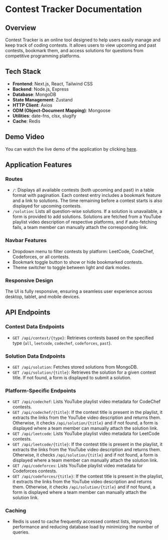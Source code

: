 # Contest Tracker Documentation

## Overview
Contest Tracker is an online tool designed to help users easily manage and keep track of coding contests. It allows users to view upcoming and past contests, bookmark them, and access solutions for questions from competitive programming platforms.

## Tech Stack
- **Frontend**: Next.js, React, Tailwind CSS
- **Backend**: Node.js, Express
- **Database**: MongoDB
- **State Management**: Zustand
- **HTTP Client**: Axios
- **ODM (Object-Document Mapping)**: Mongoose
- **Utilities**: date-fns, clsx, slugify
- **Cache**: Redis

## Demo Video

You can watch the live demo of the application by clicking [here](https://www.loom.com/share/71d3203053d041ddbec9bc8c7aa87ac9?sid=b98d7396-dbe5-427b-b279-591605b109c8).

## Application Features

### Routes
- `/`: Displays all available contests (both upcoming and past) in a table format with pagination. Each contest entry includes a bookmark feature and a link to solutions. The time remaining before a contest starts is also displayed for upcoming contests.
- `/solution`: Lists all question-wise solutions. If a solution is unavailable, a form is provided to add solutions. Solutions are fetched from a YouTube playlist video description of respective platforms, and if auto-fetching fails, a team member can manually attach the corresponding link.

### Navbar Features
- Dropdown menu to filter contests by platform: LeetCode, CodeChef, Codeforces, or all contests.
- Bookmark toggle button to show or hide bookmarked contests.
- Theme switcher to toggle between light and dark modes.

### Responsive Design
The UI is fully responsive, ensuring a seamless user experience across desktop, tablet, and mobile devices.

## API Endpoints

### Contest Data Endpoints
- `GET /api/contest/{type}`: Retrieves contests based on the specified type (`all`, `leetcode`, `codechef`, `codeforces`, `past`).

### Solution Data Endpoints
- `GET /api/solution`: Fetches stored solutions from MongoDB.
- `GET /api/solution/{title}`: Retrieves the solution for a given contest title. If not found, a form is displayed to submit a solution.

### Platform-Specific Endpoints
- `GET /api/codechef`: Lists YouTube playlist video metadata for CodeChef contests.
- `GET /api/codechef/{title}`: If the contest title is present in the playlist, it extracts the links from the YouTube video description and returns them. Otherwise, it checks `/api/solution/{title}` and if not found, a form is displayed where a team member can manually attach the solution link.
- `GET /api/leetcode`: Lists YouTube playlist video metadata for LeetCode contests.
- `GET /api/leetcode/{title}`: If the contest title is present in the playlist, it extracts the links from the YouTube video description and returns them. Otherwise, it checks `/api/solution/{title}` and if not found, a form is displayed where a team member can manually attach the solution link.
- `GET /api/codeforces`: Lists YouTube playlist video metadata for Codeforces contests.
- `GET /api/codeforces/{title}`: If the contest title is present in the playlist, it extracts the links from the YouTube video description and returns them. Otherwise, it checks `/api/solution/{title}` and if not found, a form is displayed where a team member can manually attach the solution link.

### Caching
- Redis is used to cache frequently accessed contest lists, improving performance and reducing database load by minimizing the number of queries.
